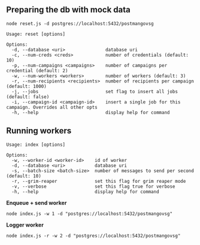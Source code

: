 ## Preparing the db with mock data

`node reset.js -d postgres://localhost:5432/postmangovsg`

```
Usage: reset [options]

Options:
  -d, --database <uri>               database uri
  -c, --num-creds <creds>            number of credentials (default: 10)
  -p, --num-campaigns <campaigns>    number of campaigns per credential (default: 2)
  -w, --num-workers <workers>        number of workers (default: 3)
  -r, --num-recipients <recipients>  number of recipients per campaign (default: 1000)
  -j, --jobs                         set flag to insert all jobs (default: false)
  -i, --campaign-id <campaign-id>    insert a single job for this campaign. Overrides all other opts
  -h, --help                         display help for command
```

## Running workers
```
Usage: index [options]

Options:
  -w, --worker-id <worker-id>    id of worker
  -d, --database <uri>           database uri
  -s, --batch-size <batch-size>  number of messages to send per second (default: 10)
  -r, --grim-reaper              set this flag for grim reaper mode
  -v, --verbose                  set this flag true for verbose
  -h, --help                     display help for command
```


**Enqueue + send worker** 

`node index.js -w 1 -d "postgres://localhost:5432/postmangovsg"`

**Logger worker**

`node index.js -r -w 2 -d "postgres://localhost:5432/postmangovsg"`


